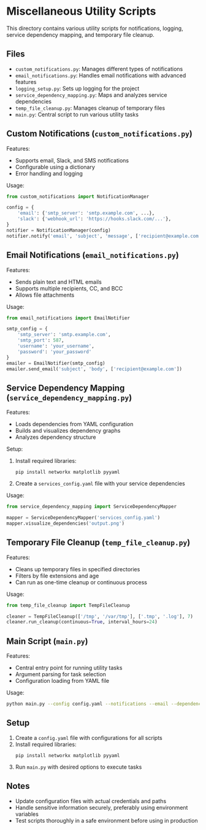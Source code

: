 # Miscellaneous Utility Scripts

This directory contains various utility scripts for notifications, logging, service dependency mapping, and temporary file cleanup.

## Files

- `custom_notifications.py`: Manages different types of notifications
- `email_notifications.py`: Handles email notifications with advanced features
- `logging_setup.py`: Sets up logging for the project
- `service_dependency_mapping.py`: Maps and analyzes service dependencies
- `temp_file_cleanup.py`: Manages cleanup of temporary files
- `main.py`: Central script to run various utility tasks

## Custom Notifications (`custom_notifications.py`)

Features:
- Supports email, Slack, and SMS notifications
- Configurable using a dictionary
- Error handling and logging

Usage:
```python
from custom_notifications import NotificationManager

config = {
    'email': {'smtp_server': 'smtp.example.com', ...},
    'slack': {'webhook_url': 'https://hooks.slack.com/...'},
}
notifier = NotificationManager(config)
notifier.notify('email', 'subject', 'message', ['recipient@example.com'])
````


## Email Notifications (`email_notifications.py`)

Features:
- Sends plain text and HTML emails
- Supports multiple recipients, CC, and BCC
- Allows file attachments

Usage:
````python
from email_notifications import EmailNotifier

smtp_config = {
    'smtp_server': 'smtp.example.com',
    'smtp_port': 587,
    'username': 'your_username',
    'password': 'your_password'
}
emailer = EmailNotifier(smtp_config)
emailer.send_email('subject', 'body', ['recipient@example.com'])
````


## Service Dependency Mapping (`service_dependency_mapping.py`)

Features:
- Loads dependencies from YAML configuration
- Builds and visualizes dependency graphs
- Analyzes dependency structure

Setup:
1. Install required libraries:
   ```
   pip install networkx matplotlib pyyaml
   ```
2. Create a `services_config.yaml` file with your service dependencies

Usage:
````python
from service_dependency_mapping import ServiceDependencyMapper

mapper = ServiceDependencyMapper('services_config.yaml')
mapper.visualize_dependencies('output.png')
````


## Temporary File Cleanup (`temp_file_cleanup.py`)

Features:
- Cleans up temporary files in specified directories
- Filters by file extensions and age
- Can run as one-time cleanup or continuous process

Usage:
````python
from temp_file_cleanup import TempFileCleanup

cleaner = TempFileCleanup(['/tmp', '/var/tmp'], ['.tmp', '.log'], 7)
cleaner.run_cleanup(continuous=True, interval_hours=24)
````


## Main Script (`main.py`)

Features:
- Central entry point for running utility tasks
- Argument parsing for task selection
- Configuration loading from YAML file

Usage:
````bash
python main.py --config config.yaml --notifications --email --dependencies --cleanup
````


## Setup

1. Create a `config.yaml` file with configurations for all scripts
2. Install required libraries:
   ```
   pip install networkx matplotlib pyyaml
   ```
3. Run `main.py` with desired options to execute tasks

## Notes

- Update configuration files with actual credentials and paths
- Handle sensitive information securely, preferably using environment variables
- Test scripts thoroughly in a safe environment before using in production